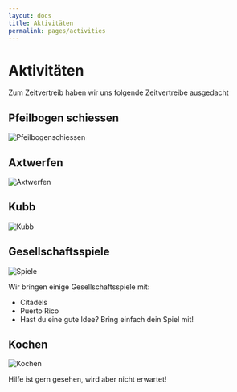 ```yaml
---
layout: docs
title: Aktivitäten
permalink: pages/activities
---
```


# Aktivitäten

Zum Zeitvertreib haben wir uns folgende Zeitvertreibe ausgedacht

## Pfeilbogen schiessen

![Pfeilbogenschiessen](http://i1.ytimg.com/vi/3YpGn3uLrHs/maxresdefault.jpg)

## Axtwerfen

![Axtwerfen](https://areffekt.com/wp-content/uploads/2016/03/axtwerfen-1.jpg)

## Kubb

![Kubb](https://upload.wikimedia.org/wikipedia/commons/thumb/7/7b/Kubbwiki.JPG/320px-Kubbwiki.JPG?uselang=de)

## Gesellschaftsspiele

![Spiele](http://www.cliquenabend.de/images/db/22343_360x240.jpg)

Wir bringen einige Gesellschaftsspiele mit:
* Citadels
* Puerto Rico
* Hast du eine gute Idee? Bring einfach dein Spiel mit!

## Kochen

![Kochen](https://www.peraperis.com/blog/wp-content/uploads/40kueche1.jpg)

Hilfe ist gern gesehen, wird aber nicht erwartet!
